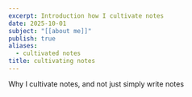 ```yaml
---
excerpt: Introduction how I cultivate notes
date: 2025-10-01
subject: "[[about me]]"
publish: true
aliases:
  - cultivated notes
title: cultivating notes
---
```


Why I cultivate notes, and not just simply write notes